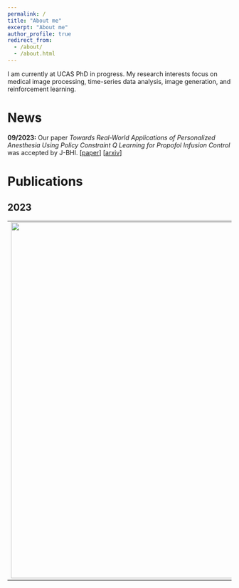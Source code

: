 ```yaml
---
permalink: /
title: "About me"
excerpt: "About me"
author_profile: true
redirect_from: 
  - /about/
  - /about.html
---
```


I am currently at UCAS PhD in progress. My research interests focus on medical image processing, time-series data analysis, image generation, and reinforcement learning.

News
======
**09/2023:** Our paper *Towards Real-World Applications of Personalized Anesthesia Using Policy Constraint Q Learning for Propofol Infusion Control* was accepted by J-BHI. [[paper](https://ieeexplore.ieee.org/document/10268595)] [[arxiv](https://arxiv.org/abs/2303.10180)]

# Publications

## 2023

<table style="border: none; border-collapse: collapse;" border="0">
  <colgroup>
    <col style="width:40%">
      <col style="width:60%">
  </colgroup>
  <tbody>
    <tr style="border-collapse: separate; border-spacing:30em;">
      <td style="border-collapse: collapse; border: none;">
        <img src="https://bryanyzhu.github.io/images/comus.png" width="800">
      </td>
      <td style="border-collapse: collapse; border: none;">
        <b>Towards Real-World Applications of Personalized Anesthesia Using Policy Constraint Q Learning for Propofol Infusion Control</b>
        <br><b>Xiuding Cai</b>, Jiao Chen, Yaoyao Zhu, Beimin Wang and Yu Yao
        <br>
        <i>IEEE Journal of Biomedical and Health Informatics (J-BHI) 2023</i>
        <br>
        <span>
          <a href="https://ieeexplore.ieee.org/document/10268595">paper</a>&nbsp;
        </span>  
        <span>
          <a href="https://arxiv.org/abs/2303.10180">arxiv</a>&nbsp;
        </span>
        <span>
          <a href="todo">code</a>
        </span>
      </td>
    </tr>
  </tbody>
</table>



